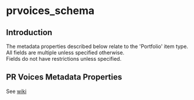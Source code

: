 # prvoices_schema
## Introduction
The metadata properties described below relate to the 'Portfolio' item type.  
All fields are multiple unless specified otherwise.   
Fields do not have restrictions unless specified.

## PR Voices Metadata Properties

See [wiki](https://github.com/research-technologies/prvoices_schema/wiki)
